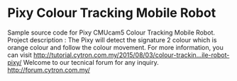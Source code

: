 # Pixy Colour Tracking Mobile Robot
Sample source code for Pixy CMUcam5 Colour Tracking Mobile Robot. Project description : The Pixy will detect the signature 2 colour which is orange colour and follow the colour movement.
For more information, you can visit http://tutorial.cytron.com.my/2015/08/03/colour-trackin…ile-robot-pixy/ ‎
Welcome to our tecnical forum for any inquiry. http://forum.cytron.com.my/

